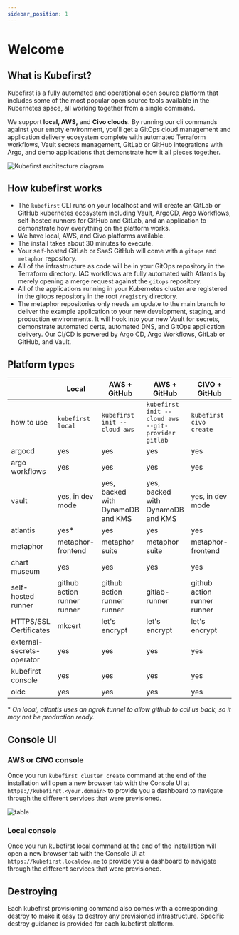 ```yaml
---
sidebar_position: 1
---
```


# Welcome

## What is Kubefirst?

Kubefirst is a fully automated and operational open source platform that includes some of the most popular open source tools available in the Kubernetes space, all working together from a single command.

We support **local, AWS,** and **Civo clouds**. By running our cli commands against your empty environment, you'll get a GitOps cloud management and application delivery ecosystem complete with automated Terraform workflows, Vault secrets management, GitLab or GitHub integrations with Argo, and demo applications that demonstrate how it all pieces together.

![Kubefirst architecture diagram](/img/kubefirst-arch.png)


## How kubefirst works

- The ```kubefirst``` CLI runs on your localhost and will create an GitLab or GitHub kubernetes ecosystem including Vault, ArgoCD, Argo Workflows, self-hosted runners for GitHub and GitLab, and an application to demonstrate how everything on the platform works.
- We have local, AWS, and Civo platforms available.
- The install takes about 30 minutes to execute.
- Your self-hosted GitLab or SaaS GitHub will come with a ```gitops``` and ```metaphor``` repository.
- All of the infrastructure as code will be in your GitOps repository in the Terraform directory. IAC workflows are fully automated with Atlantis by merely opening a merge request against the ```gitops``` repository.
- All of the applications running in your Kubernetes cluster are registered in the gitops repository in the root ```/registry``` directory.
- The metaphor repositories only needs an update to the main branch to deliver the example application to your new development, staging, and production environments. It will hook into your new Vault for secrets, demonstrate automated certs, automated DNS, and GitOps application delivery. Our CI/CD is powered by Argo CD, Argo Workflows, GitLab or GitHub, and Vault.

## Platform types

<table>
  <thead>
    <tr>
      <th width="10%"></th>
      <th width="10%">Local</th>
      <th width="10%">AWS + GitHub</th>
      <th width="10%">AWS + GitHub</th>
      <th width="10%">CIVO + GitHub</th>
    </tr>
  </thead>
  <tbody>
    <tr>
      <td>how to use</td>
      <td><code>kubefirst local</code></td>
      <td><code>kubefirst init --cloud aws</code></td>
      <td><code>kubefirst init --cloud aws --git-provider gitlab</code></td>
      <td><code>kubefirst civo create</code></td>
    </tr>
    <tr>
      <td>argocd</td>
      <td>yes</td>
      <td>yes</td>
      <td>yes</td>
      <td>yes</td>
    </tr>
    <tr>
      <td>argo workflows</td>
      <td>yes</td>
      <td>yes</td>
      <td>yes</td>
      <td>yes</td>
    </tr>
    <tr>
      <td>vault</td>
      <td>yes, in dev mode</td>
      <td>yes, backed with DynamoDB and KMS</td>
      <td>yes, backed with DynamoDB and KMS</td>
      <td>yes, in dev mode</td>
    </tr>
    <tr>
      <td>atlantis</td>
      <td>yes*</td>
      <td>yes</td>
      <td>yes</td>
      <td>yes</td>
    </tr>
    <tr>
      <td>metaphor</td>
      <td>metaphor-frontend</td>
      <td>metaphor suite</td>
      <td>metaphor suite</td>
      <td>metaphor-frontend</td>
    </tr>
    <tr>
      <td>chart museum</td>
      <td>yes</td>
      <td>yes</td>
      <td>yes</td>
      <td>yes</td>
    </tr>
    <tr>
      <td>self-hosted runner</td>
      <td>github action runner runner</td>
      <td>github action runner runner</td>
      <td>gitlab-runner</td>
      <td>github action runner runner</td>
    </tr>
    <tr>
      <td>HTTPS/SSL Certificates</td>
      <td>mkcert</td>
      <td>let's encrypt</td>
      <td>let's encrypt</td>
      <td>let's encrypt</td>
    </tr>
    <tr>
      <td>external-secrets-operator</td>
      <td>yes</td>
      <td>yes</td>
      <td>yes</td>
      <td>yes</td>
    </tr>
    <tr>
      <td>kubefirst console</td>
      <td>yes</td>
      <td>yes</td>
      <td>yes</td>
      <td>yes</td>
    </tr>
    <tr>
      <td>oidc</td>
      <td>yes</td>
      <td>yes</td>
      <td>yes</td>
      <td>yes</td>
    </tr>
  </tbody>
</table>

*<em> On local, atlantis uses an ngrok tunnel to allow github to call us back, so it may not be production ready.</em>


## Console UI

### AWS or CIVO console

Once you run ```kubefirst cluster create``` command at the end of the installation will open a new browser tab with the Console UI at ```https://kubefirst.<your.domain>``` to provide you a dashboard to navigate through the different services that were previsioned.

![table](/img/console_UI.png)


### Local console

Once you run kubefirst local command at the end of the installation will open a new browser tab with the Console UI at ```https://kubefirst.localdev.me``` to provide you a dashboard to navigate through the different services that were previsioned.

## Destroying

Each kubefirst provisioning command also comes with a corresponding destroy to make it easy to destroy any previsioned infrastructure. Specific destroy guidance is provided for each kubefirst platform.
